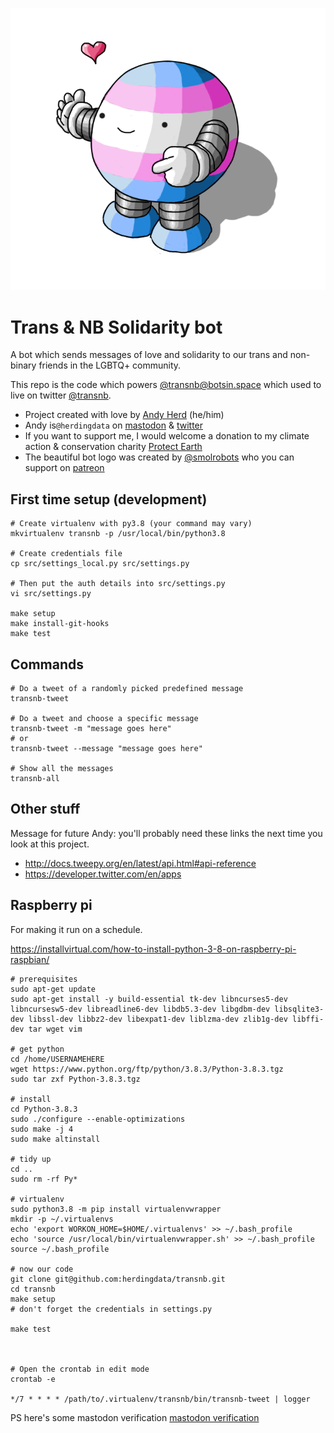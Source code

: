 ![logo by @smolrobots](logo.png "Logo by @smolrobots")
# Trans & NB Solidarity bot

A bot which sends messages of love and solidarity to our
trans and non-binary friends in the LGBTQ+ community.

This repo is the code which powers [@transnb@botsin.space](https://botsin.space/@transnb)
which used to live on twitter [@transnb](https://twitter.com/transnb).

- Project created with love by [Andy Herd](https://herdingdata.co.uk) (he/him)
- Andy is`@herdingdata` on [mastodon](https://mastodon.scot/@herdingdata) & [twitter](https://twitter.com/herdingdata)
- If you want to support me, I would welcome a donation to my climate action & conservation charity
[Protect Earth](https://www.protect.earth/)
- The beautiful bot logo was created by [@smolrobots](https://twitter.com/smolrobots)
who you can support on [patreon](https://www.patreon.com/thomasheasmanhunt)

## First time setup (development)
```
# Create virtualenv with py3.8 (your command may vary)
mkvirtualenv transnb -p /usr/local/bin/python3.8

# Create credentials file
cp src/settings_local.py src/settings.py

# Then put the auth details into src/settings.py
vi src/settings.py

make setup
make install-git-hooks
make test
```

## Commands
```
# Do a tweet of a randomly picked predefined message
transnb-tweet

# Do a tweet and choose a specific message
transnb-tweet -m "message goes here"
# or
transnb-tweet --message "message goes here"

# Show all the messages
transnb-all
```

## Other stuff
Message for future Andy: you'll probably need these links the next time you look at this project.
- http://docs.tweepy.org/en/latest/api.html#api-reference
- https://developer.twitter.com/en/apps

## Raspberry pi
For making it run on a schedule.

https://installvirtual.com/how-to-install-python-3-8-on-raspberry-pi-raspbian/

```
# prerequisites
sudo apt-get update
sudo apt-get install -y build-essential tk-dev libncurses5-dev libncursesw5-dev libreadline6-dev libdb5.3-dev libgdbm-dev libsqlite3-dev libssl-dev libbz2-dev libexpat1-dev liblzma-dev zlib1g-dev libffi-dev tar wget vim

# get python
cd /home/USERNAMEHERE
wget https://www.python.org/ftp/python/3.8.3/Python-3.8.3.tgz
sudo tar zxf Python-3.8.3.tgz

# install
cd Python-3.8.3
sudo ./configure --enable-optimizations
sudo make -j 4
sudo make altinstall

# tidy up
cd ..
sudo rm -rf Py*

# virtualenv
sudo python3.8 -m pip install virtualenvwrapper
mkdir -p ~/.virtualenvs
echo 'export WORKON_HOME=$HOME/.virtualenvs' >> ~/.bash_profile
echo 'source /usr/local/bin/virtualenvwrapper.sh' >> ~/.bash_profile
source ~/.bash_profile

# now our code
git clone git@github.com:herdingdata/transnb.git
cd transnb
make setup
# don't forget the credentials in settings.py

make test



# Open the crontab in edit mode
crontab -e

*/7 * * * * /path/to/.virtualenv/transnb/bin/transnb-tweet | logger

```

PS here's some mastodon verification <a rel="me" href="https://botsin.space/@transnb">mastodon verification</a>
